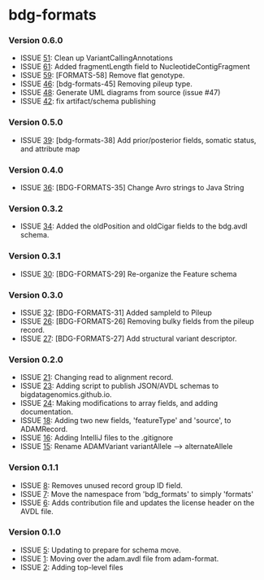 # bdg-formats #

### Version 0.6.0 ###
* ISSUE [51](https://github.com/bigdatagenomics/bdg-formats/pull/51): Clean up VariantCallingAnnotations
* ISSUE [61](https://github.com/bigdatagenomics/bdg-formats/pull/61): Added fragmentLength field to NucleotideContigFragment
* ISSUE [59](https://github.com/bigdatagenomics/bdg-formats/pull/59): [FORMATS-58] Remove flat genotype.
* ISSUE [46](https://github.com/bigdatagenomics/bdg-formats/pull/46): [bdg-formats-45] Removing pileup type.
* ISSUE [48](https://github.com/bigdatagenomics/bdg-formats/pull/48): Generate UML diagrams from source (issue #47)
* ISSUE [42](https://github.com/bigdatagenomics/bdg-formats/pull/42): fix artifact/schema publishing

### Version 0.5.0 ###
* ISSUE [39](https://github.com/bigdatagenomics/bdg-formats/pull/39): [bdg-formats-38] Add prior/posterior fields, somatic status, and attribute map

### Version 0.4.0 ###
* ISSUE [36](https://github.com/bigdatagenomics/bdg-formats/pull/36): [BDG-FORMATS-35] Change Avro strings to Java String

### Version 0.3.2 ###
* ISSUE [34](https://github.com/bigdatagenomics/bdg-formats/pull/34): Added the oldPosition and oldCigar fields to the bdg.avdl schema.

### Version 0.3.1 ###
* ISSUE [30](https://github.com/bigdatagenomics/bdg-formats/pull/30): [BDG-FORMATS-29] Re-organize the Feature schema

### Version 0.3.0 ###
* ISSUE [32](https://github.com/bigdatagenomics/bdg-formats/pull/32): [BDG-FORMATS-31] Added sampleId to Pileup
* ISSUE [26](https://github.com/bigdatagenomics/bdg-formats/pull/26): [BDG-FORMATS-26] Removing bulky fields from the pileup record.
* ISSUE [27](https://github.com/bigdatagenomics/bdg-formats/pull/27): [BDG-FORMATS-27] Add structural variant descriptor.

### Version 0.2.0 ###
* ISSUE [21](https://github.com/bigdatagenomics/bdg-formats/pull/21): Changing read to alignment record.
* ISSUE [23](https://github.com/bigdatagenomics/bdg-formats/pull/23): Adding script to publish JSON/AVDL schemas to bigdatagenomics.github.io.
* ISSUE [24](https://github.com/bigdatagenomics/bdg-formats/pull/24): Making modifications to array fields, and adding documentation.
* ISSUE [18](https://github.com/bigdatagenomics/bdg-formats/pull/18): Adding two new fields, 'featureType' and 'source', to ADAMRecord.
* ISSUE [16](https://github.com/bigdatagenomics/bdg-formats/pull/16): Adding IntelliJ files to the .gitignore
* ISSUE [15](https://github.com/bigdatagenomics/bdg-formats/pull/15): Rename ADAMVariant variantAllele --> alternateAllele

### Version 0.1.1 ###
* ISSUE [8](https://github.com/bigdatagenomics/bdg-formats/pull/8): Removes unused record group ID field.
* ISSUE [7](https://github.com/bigdatagenomics/bdg-formats/pull/7): Move the namespace from 'bdg_formats' to simply 'formats'
* ISSUE [6](https://github.com/bigdatagenomics/bdg-formats/pull/6): Adds contribution file and updates the license header on the AVDL file.

### Version 0.1.0 ###
* ISSUE [5](https://github.com/bigdatagenomics/bdg-formats/pull/5): Updating to prepare for schema move.
* ISSUE [1](https://github.com/bigdatagenomics/bdg-formats/pull/1): Moving over the adam.avdl file from adam-format.
* ISSUE [2](https://github.com/bigdatagenomics/bdg-formats/pull/2): Adding top-level files
